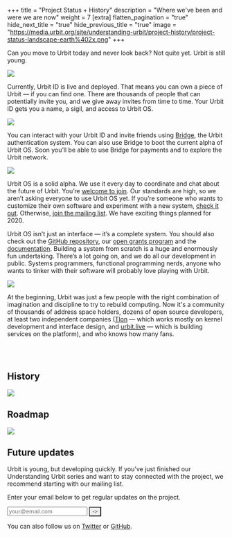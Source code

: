 +++
title = "Project Status + History"
description = "Where we've been and were we are now"
weight = 7
[extra]
flatten_pagination = "true"
hide_next_title = "true"
hide_previous_title = "true"
image = "https://media.urbit.org/site/understanding-urbit/project-history/project-status-landscape-earth%402x.png"
+++

Can you move to Urbit today and never look back? Not quite yet. Urbit is still young.


<img class="mv5 w-100" src="https://media.urbit.org/site/understanding-urbit/project-history/project-status-landscape-earth%402x.png">

Currently, Urbit ID is live and deployed. That means you can own a piece of Urbit — if you can find one. There are thousands of people that can potentially invite you, and we give away invites from time to time. Your Urbit ID gets you a name, a sigil, and access to Urbit OS.

<img class="mv5 w-100" src="https://media.urbit.org/site/understanding-urbit/project-history/project-status-bridge%402x.png">

You can interact with your Urbit ID and invite friends using [Bridge](https://bridge.urbit.org), the Urbit authentication system. You can also use Bridge to boot the current alpha of Urbit OS. Soon you’ll be able to use Bridge for payments and to explore the Urbit network.

<img class="mv5 w-100" src="https://media.urbit.org/site/understanding-urbit/project-history/project-status-landscape%402x.png">

Urbit OS is a solid alpha. We use it every day to coordinate and chat about the future of Urbit. You’re [welcome to join](@/using/install.md). Our standards are high, so we aren’t asking everyone to use Urbit OS yet. If you’re someone who wants to customize their own software and experiment with a new system, [check it out](@/using/install.md). Otherwise, [join the mailing list](https://urbit.us11.list-manage.com/subscribe/post?u=972a03db9e0c6c25bb58de8c8&amp;id=be143888d2). We have exciting things planned for 2020.

Urbit OS isn’t just an interface — it’s a complete system. You should also check out the [GitHub repository](https://github.com/urbit/urbit), our [open grants program](https://grants.urbit.org) and the [documentation](@/docs/_index.md). Building a system from scratch is a huge and enormously fun undertaking. There’s a lot going on, and we do all our development in public. Systems programmers, functional programming nerds, anyone who wants to tinker with their software will probably love playing with Urbit.

<img class="mv5 w-100" src="https:///media.urbit.org/site/understanding-urbit/project-history/history-4.svg">

At the beginning, Urbit was just a few people with the right combination of imagination and discipline to try to rebuild computing. Now it's a community of thousands of address space holders, dozens of open source developers, at least two independent companies ([Tlon](https://tlon.io) — which works mostly on kernel development and interface design, and [urbit.live](https://urbit.live) — which is building services on the platform), and who knows how many fans.

<br /><br />

## History

<img class="mv5 w-100" src="https://media.urbit.org/site/understanding-urbit/project-history/project-history-05.svg">

## Roadmap

<img class="mv5 w-100" src="https://media.urbit.org/site/understanding-urbit/project-history/project-history-06.svg">

## Future updates

Urbit is young, but developing quickly. If you've just finished our Understanding Urbit series and want to stay connected with the project, we recommend starting with our mailing list.

Enter your email below to get regular updates on the project.

<iframe name="nothing" style="display:none;"></iframe>
<form
action="https://urbit.us11.list-manage.com/subscribe/post?u=972a03db9e0c6c25bb58de8c8&amp;amp;id=be143888d2"
method="post"
id="mc-embedded-subscribe-form"
name="mc-embedded-subscribe-form"
class="validate form"
target="_blank"
novalidate>
<div class="input-group" id="mc_embed_signup_scroll">
    <div class="mc-field-group w-100 relative">
    <input
        class="bg-white black b--black ba pa3 w-100 mb2 br0 wk-appearance-none"
        type="email"
        name="EMAIL"
        id="mce-EMAIL"
        placeholder="your@email.com"/>
    <button
        id="mc-embedded-subscribe"
        class="dib bn absolute bg-transparent"
        style="font-family: 'Inter UI', san-serif; right: 3px; top: 15px; -webkit-appearance: none;"
        type="submit"
        name="subscribe"
        onclick="_paq.push(['trackEvent', 'Mailing List', 'Subscribe'])">
        <span class="fr pr1">-></span>
    </button>
    </div>
</div>

You can also follow us on [Twitter](https://twitter.com/urbit) or [GitHub](https://github.com/urbit).
</form>

